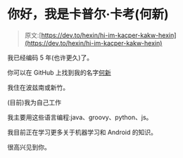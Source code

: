 # 你好，我是卡普尔·卡考(何新)

> 原文:[https://dev.to/hexin/hi-im-kacper-kakw-hexin](https://dev.to/hexin/hi-im-kacper-kakw-hexin)

我已经编码 5 年(也许更久)了。

你可以在 GitHub 上找到我的名字[何新](https://github.com/hexin)

我住在波兹南或新竹。

(目前)我为自己工作

我主要用这些语言编程:java、groovy、python、js。

我目前正在学习更多关于机器学习和 Android 的知识。

很高兴见到你。